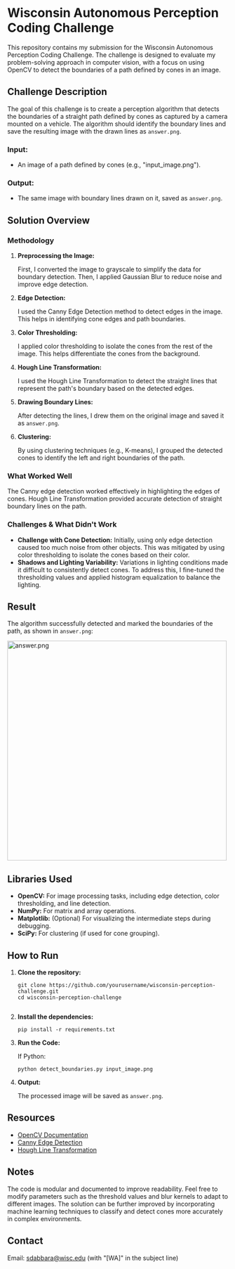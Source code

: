 <!DOCTYPE html>
<html lang="en">
<head>
    <meta charset="UTF-8">
    <meta name="viewport" content="width=device-width, initial-scale=1.0">
</head>
<body>

<h1>Wisconsin Autonomous Perception Coding Challenge</h1>

<p>This repository contains my submission for the Wisconsin Autonomous Perception Coding Challenge. The challenge is designed to evaluate my problem-solving approach in computer vision, with a focus on using OpenCV to detect the boundaries of a path defined by cones in an image.</p>

<h2>Challenge Description</h2>

<p>The goal of this challenge is to create a perception algorithm that detects the boundaries of a straight path defined by cones as captured by a camera mounted on a vehicle. The algorithm should identify the boundary lines and save the resulting image with the drawn lines as <code>answer.png</code>.</p>

<h3>Input:</h3>
<ul>
    <li>An image of a path defined by cones (e.g., "input_image.png").</li>
</ul>

<h3>Output:</h3>
<ul>
    <li>The same image with boundary lines drawn on it, saved as <code>answer.png</code>.</li>
</ul>

<h2>Solution Overview</h2>

<h3>Methodology</h3>
<ol>
    <li><strong>Preprocessing the Image:</strong> 
        <p>First, I converted the image to grayscale to simplify the data for boundary detection. Then, I applied Gaussian Blur to reduce noise and improve edge detection.</p>
    </li>
    <li><strong>Edge Detection:</strong>
        <p>I used the Canny Edge Detection method to detect edges in the image. This helps in identifying cone edges and path boundaries.</p>
    </li>
    <li><strong>Color Thresholding:</strong>
        <p>I applied color thresholding to isolate the cones from the rest of the image. This helps differentiate the cones from the background.</p>
    </li>
    <li><strong>Hough Line Transformation:</strong>
        <p>I used the Hough Line Transformation to detect the straight lines that represent the path's boundary based on the detected edges.</p>
    </li>
    <li><strong>Drawing Boundary Lines:</strong>
        <p>After detecting the lines, I drew them on the original image and saved it as <code>answer.png</code>.</p>
    </li>
    <li><strong>Clustering:</strong>
        <p>By using clustering techniques (e.g., K-means), I grouped the detected cones to identify the left and right boundaries of the path.</p>
    </li>
</ol>

<h3>What Worked Well</h3>
<p>The Canny edge detection worked effectively in highlighting the edges of cones. Hough Line Transformation provided accurate detection of straight boundary lines on the path.</p>

<h3>Challenges & What Didn't Work</h3>
<ul>
    <li><strong>Challenge with Cone Detection:</strong> Initially, using only edge detection caused too much noise from other objects. This was mitigated by using color thresholding to isolate the cones based on their color.</li>
    <li><strong>Shadows and Lighting Variability:</strong> Variations in lighting conditions made it difficult to consistently detect cones. To address this, I fine-tuned the thresholding values and applied histogram equalization to balance the lighting.</li>
</ul>

<h2>Result</h2>

<p>The algorithm successfully detected and marked the boundaries of the path, as shown in <code>answer.png</code>:</p>

<img src="answer.png" alt="answer.png" width="500px">

<h2>Libraries Used</h2>
<ul>
    <li><strong>OpenCV:</strong> For image processing tasks, including edge detection, color thresholding, and line detection.</li>
    <li><strong>NumPy:</strong> For matrix and array operations.</li>
    <li><strong>Matplotlib:</strong> (Optional) For visualizing the intermediate steps during debugging.</li>
    <li><strong>SciPy:</strong> For clustering (if used for cone grouping).</li>
</ul>

<h2>How to Run</h2>

<ol>
    <li><strong>Clone the repository:</strong>
        <pre><code>git clone https://github.com/yourusername/wisconsin-perception-challenge.git
cd wisconsin-perception-challenge
        </code></pre>
    </li>
    <li><strong>Install the dependencies:</strong>
        <pre><code>pip install -r requirements.txt</code></pre>
    </li>
    <li><strong>Run the Code:</strong>
        <p>If Python:</p>
        <pre><code>python detect_boundaries.py input_image.png</code></pre>
    </li>
    <li><strong>Output:</strong>
        <p>The processed image will be saved as <code>answer.png</code>.</p>
    </li>
</ol>

<h2>Resources</h2>
<ul>
    <li><a href="https://docs.opencv.org/4.x/d9/df8/tutorial_root.html">OpenCV Documentation</a></li>
    <li><a href="https://docs.opencv.org/4.x/da/d22/tutorial_py_canny.html">Canny Edge Detection</a></li>
    <li><a href="https://docs.opencv.org/4.x/da/d6e/tutorial_py_houghlines.html">Hough Line Transformation</a></li>
</ul>

<h2>Notes</h2>
<p>The code is modular and documented to improve readability. Feel free to modify parameters such as the threshold values and blur kernels to adapt to different images. The solution can be further improved by incorporating machine learning techniques to classify and detect cones more accurately in complex environments.</p>

<h2>Contact</h2>

<p>Email: <a href="yli2498@wisc.edu">sdabbara@wisc.edu</a> (with "[WA]" in the subject line)</p>

</body>
</html>
